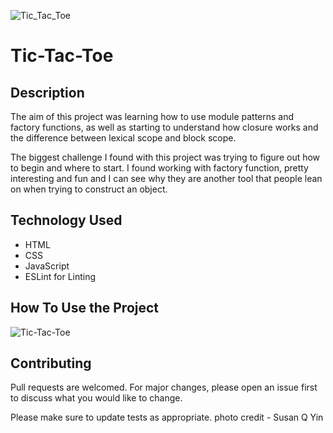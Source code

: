 ![Tic_Tac_Toe](https://user-images.githubusercontent.com/92760571/224342263-dad98e4e-531d-49b7-952a-274178e3baf1.png)

# Tic-Tac-Toe

## Description 

The aim of this project was learning how to use module patterns and factory functions, as well as starting to understand how closure works and the difference between lexical scope and block scope. 

The biggest challenge I found with this project was trying to figure out how to begin and where to start. I found working with factory function, pretty interesting and fun and I can see why they are another tool that people lean on when trying to construct an object.

## Technology Used

- HTML
- CSS
- JavaScript
- ESLint for Linting

## How To Use the Project

![Tic-Tac-Toe](https://user-images.githubusercontent.com/92760571/224342328-3c6f9adf-5250-49f0-a48c-5eb4c827482c.gif)

## Contributing 

Pull requests are welcomed. For major changes, please open an issue first to discuss what you would like to change.

Please make sure to update tests as appropriate. photo credit - Susan Q Yin
